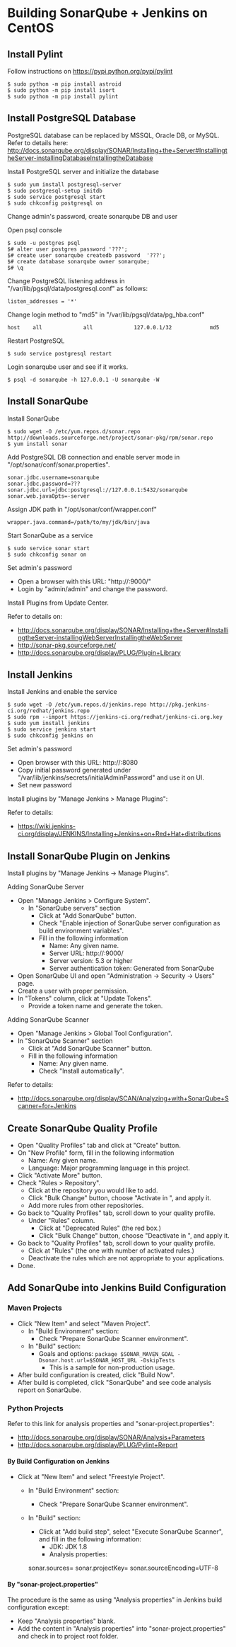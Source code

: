 # Building SonarQube + Jenkins on CentOS

## Install Pylint

Follow instructions on <https://pypi.python.org/pypi/pylint>

    $ sudo python -m pip install astroid
    $ sudo python -m pip install isort
    $ sudo python -m pip install pylint

## Install PostgreSQL Database

PostgreSQL database can be replaced by MSSQL, Oracle DB, or MySQL. Refer to details here: <http://docs.sonarqube.org/display/SONAR/Installing+the+Server#InstallingtheServer-installingDatabaseInstallingtheDatabase>

Install PostgreSQL server and initialize the database

    $ sudo yum install postgresql-server
    $ sudo postgresql-setup initdb
    $ sudo service postgresql start
    $ sudo chkconfig postgresql on

Change admin's password, create sonarqube DB and user

Open psql console

    $ sudo -u postgres psql
    $# alter user postgres password '???';
    $# create user sonarqube createdb password  '???';
    $# create database sonarqube owner sonarqube;
    $# \q

Change PostgreSQL listening address in "/var/lib/pgsql/data/postgresql.conf" as follows:

    listen_addresses = '*'

Change login method to "md5" in "/var/lib/pgsql/data/pg_hba.conf"

    host    all             all             127.0.0.1/32            md5

Restart PostgreSQL

    $ sudo service postgresql restart

Login sonarqube user and see if it works.

    $ psql -d sonarqube -h 127.0.0.1 -U sonarqube -W

## Install SonarQube

Install SonarQube

    $ sudo wget -O /etc/yum.repos.d/sonar.repo http://downloads.sourceforge.net/project/sonar-pkg/rpm/sonar.repo
    $ yum install sonar

Add PostgreSQL DB connection and enable server mode in "/opt/sonar/conf/sonar.properties".
 
    sonar.jdbc.username=sonarqube
    sonar.jdbc.password=???
    sonar.jdbc.url=jdbc:postgresql://127.0.0.1:5432/sonarqube
    sonar.web.javaOpts=-server

Assign JDK path in "/opt/sonar/conf/wrapper.conf"

    wrapper.java.command=/path/to/my/jdk/bin/java

Start SonarQube as a service

    $ sudo service sonar start
    $ sudo chkconfig sonar on

Set admin's password
* Open a browser with this URL: "http://<host IP>:9000/"
* Login by "admin/admin" and change the password.

Install Plugins from Update Center.

Refer to details on:
* <http://docs.sonarqube.org/display/SONAR/Installing+the+Server#InstallingtheServer-installingWebServerInstallingtheWebServer>
* <http://sonar-pkg.sourceforge.net/>
* <http://docs.sonarqube.org/display/PLUG/Plugin+Library>

## Install Jenkins

Install Jenkins and enable the service

    $ sudo wget -O /etc/yum.repos.d/jenkins.repo http://pkg.jenkins-ci.org/redhat/jenkins.repo
    $ sudo rpm --import https://jenkins-ci.org/redhat/jenkins-ci.org.key
    $ sudo yum install jenkins
    $ sudo service jenkins start
    $ sudo chkconfig jenkins on

Set admin's password
* Open browser with this URL: http://<host IP>:8080
* Copy initial password generated under "/var/lib/jenkins/secrets/initialAdminPassword" and use it on UI.
* Set new password

Install plugins by "Manage Jenkins > Manage Plugins":

Refer to details:
* <https://wiki.jenkins-ci.org/display/JENKINS/Installing+Jenkins+on+Red+Hat+distributions>

## Install SonarQube Plugin on Jenkins

Install plugins by "Manage Jenkins -> Manage Plugins".

Adding SonarQube Server
* Open "Manage Jenkins > Configure System".
  * In "SonarQube servers" section
    * Click at "Add SonarQube" button.
    * Check "Enable injection of SonarQube server configuration as build environment variables".
    * Fill in the following information
      * Name: Any given name.
      * Server URL: http://<host IP>:9000/
      * Server version: 5.3 or higher
      * Server authentication token: Generated from SonarQube
* Open SonarQube UI and open "Administration -> Security -> Users" page.
* Create a user with proper permission.
* In "Tokens" column, click at "Update Tokens".
  * Provide a token name and generate the token.

Adding SonarQube Scanner
* Open "Manage Jenkins > Global Tool Configuration".
* In "SonarQube Scanner" section
  * Click at "Add SonarQube Scanner" button.
  * Fill in the following information
    * Name: Any given name.
    * Check "Install automatically".

Refer to details:
* <http://docs.sonarqube.org/display/SCAN/Analyzing+with+SonarQube+Scanner+for+Jenkins>

## Create SonarQube Quality Profile

* Open "Quality Profiles" tab and click at "Create" button.
* On "New Profile" form, fill in the following information
  * Name: Any given name.
  * Language: Major programming language in this project.
* Click "Activate More" button.
* Check "Rules > Repository".
  * Click at the repository you would like to add.
  * Click "Bulk Change" button, choose "Activate in <your profile name>", and apply it.
  * Add more rules from other repositories.
* Go back to "Quality Profiles" tab, scroll down to your quality profile.
  * Under "Rules" column.
    * Click at "Deprecated Rules" (the red box.)
    * Click "Bulk Change" button, choose "Deactivate in <your profile name>", and apply it.
* Go back to "Quality Profiles" tab, scroll down to your quality profile.
  * Click at "Rules" (the one with number of activated rules.)
  * Deactivate the rules which are not appropriate to your applications.
* Done.

## Add SonarQube into Jenkins Build Configuration

### Maven Projects

* Click "New Item" and select "Maven Project".
  * In "Build Environment" section:
    * Check "Prepare SonarQube Scanner environment".
  * In "Build" section:
    * Goals and options: `package $SONAR_MAVEN_GOAL -Dsonar.host.url=$SONAR_HOST_URL -DskipTests`
      * This is a sample for non-production usage. 
* After build configuration is created, click "Build Now".
* After build is completed, click "SonarQube" and see code analysis report on SonarQube.

### Python Projects

Refer to this link for analysis properties and "sonar-project.properties":
* <http://docs.sonarqube.org/display/SONAR/Analysis+Parameters>
* <http://docs.sonarqube.org/display/PLUG/Pylint+Report>

#### By Build Configuration on Jenkins

* Click at "New Item" and select "Freestyle Project".
  * In "Build Environment" section:
    * Check "Prepare SonarQube Scanner environment".
  * In "Build" section:
    * Click at "Add build step", select "Execute SonarQube Scanner", and fill in the following information:
      * JDK: JDK 1.8
      * Analysis properties:


    sonar.sources=<comma separated source code folder path>
    sonar.projectKey=<unique string for this project>
    sonar.sourceEncoding=UTF-8

#### By "sonar-project.properties"

The procedure is the same as using "Analysis properties" in Jenkins build configuration except:
* Keep "Analysis properties" blank.
* Add the content in "Analysis properties" into "sonar-project.properties" and check in to project root folder.
